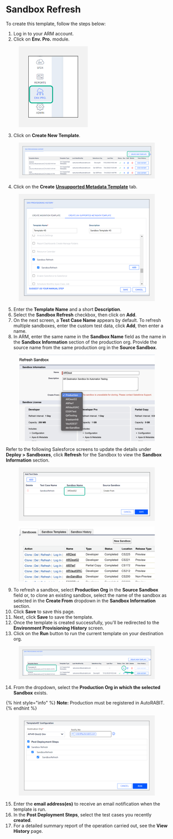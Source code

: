 # Sandbox Refresh

To create this template, follow the steps below:

1. Log in to your ARM account.
2. Click on **Env. Pro.** module.

<figure><img src="../../../../../.gitbook/assets/image (34) (1).png" alt="" width="215"><figcaption></figcaption></figure>

3. Click on **Create New Template**.

<figure><img src="../../../../../.gitbook/assets/image (35) (1).png" alt=""><figcaption></figcaption></figure>

4. Click on the **Create** [**Unsupported Metadata Template**](./) tab.

<figure><img src="../../../../../.gitbook/assets/image (36) (1).png" alt="" width="563"><figcaption></figcaption></figure>

5. Enter the **Template Name** and a short **Description**.
6. Select the **Sandbox Refresh** checkbox, then click on **Add**.
7. On the next screen, a **Test Case Name** appears by default. To refresh multiple sandboxes, enter the custom test data, click **Add**, then enter a name.
8. In ARM, enter the same name in the **Sandbox Name** field as the name in the **Sandbox Information** section of the production org. Provide the source name from the same production org in the **Source Sandbox**.

<figure><img src="../../../../../.gitbook/assets/image (37) (1).png" alt="" width="563"><figcaption></figcaption></figure>

Refer to the following Salesforce screens to update the details under **Deploy > Sandboxes**, click **Refresh** for the Sandbox to view the **Sandbox Information** section.

<figure><img src="../../../../../.gitbook/assets/image (38) (1).png" alt=""><figcaption></figcaption></figure>

<figure><img src="../../../../../.gitbook/assets/image (39) (1).png" alt=""><figcaption></figcaption></figure>

9. To refresh a sandbox, select **Production Org** in the **Source Sandbox** field or, to clone an existing sandbox, select the name of the sandbox as selected in the **Create From** dropdown in the **Sandbox Information** section.&#x20;
10. Click **Save** to save this page.&#x20;
11. Next, click **Save** to save the template.&#x20;
12. Once the template is created successfully, you'll be redirected to the **Environment Provisioning History** screen.
13. Click on the **Run** button to run the current template on your destination org.

<figure><img src="../../../../../.gitbook/assets/image (40) (1).png" alt=""><figcaption></figcaption></figure>

14. From the dropdown, select the **Production Org in which the selected Sandbox** exists.

{% hint style="info" %}
**Note:** Production must be registered in AutoRABIT.
{% endhint %}

<figure><img src="../../../../../.gitbook/assets/image (41) (1).png" alt="" width="563"><figcaption></figcaption></figure>

15. Enter the **email address(es)** to receive an email notification when the template is run.
16. In the **Post Deployment Steps**, select the test cases you recently **created**.&#x20;
17. For a detailed summary report of the operation carried out, see the **View History** page.
